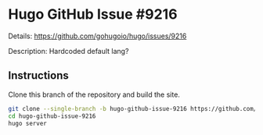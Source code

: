 # Hugo GitHub Issue #9216

Details: <https://github.com/gohugoio/hugo/issues/9216>

Description: Hardcoded default lang?

## Instructions

Clone this branch of the repository and build the site.

```bash
git clone --single-branch -b hugo-github-issue-9216 https://github.com/jmooring/hugo-testing hugo-github-issue-9216
cd hugo-github-issue-9216
hugo server
```
